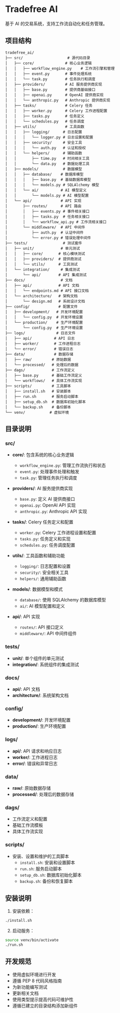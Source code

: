 # Tradefree AI

基于 AI 的交易系统，支持工作流自动化和任务管理。

## 项目结构

```
tradefree_ai/
├── src/                    # 源代码目录
│   ├── core/              # 核心业务逻辑
│   │   ├── workflow_engine.py    # 工作流引擎和管理
│   │   ├── event.py       # 事件处理系统
│   │   └── task.py        # 任务执行和调度
│   ├── providers/         # AI 服务提供商实现
│   │   ├── base.py        # 提供商基础接口
│   │   ├── openai.py      # OpenAI 提供商实现
│   │   └── anthropic.py   # Anthropic 提供商实现
│   ├── tasks/             # Celery 任务
│   │   ├── worker.py      # Celery 工作进程配置
│   │   ├── tasks.py       # 任务定义
│   │   └── schedules.py   # 任务调度
│   ├── utils/             # 工具函数
│   │   ├── logging/      # 日志配置
│   │   │   └── logger.py # 日志设置和配置
│   │   ├── security/     # 安全工具
│   │   │   └── auth.py   # 认证和授权
│   │   └── helpers/      # 辅助函数
│   │       ├── time.py   # 时间相关工具
│   │       └── data.py   # 数据处理工具
│   ├── models/           # 数据模型
│   │   ├── database/    # 数据库模型
│   │   │   ├── base.py  # 基础数据库模型
│   │   │   └── models.py # SQLAlchemy 模型
│   │   └── ai/          # AI 模型定义
│   │       └── models.py # AI 模型配置
│   └── api/             # API 实现
│       ├── routes/      # API 路由
│       │   ├── events.py # 事件相关接口
│       │   ├── tasks.py  # 任务相关接口
│       │   └── workflow_api.py # 工作流相关接口
│       └── middleware/  # API 中间件
│           ├── auth.py  # 认证中间件
│           └── error.py # 错误处理中间件
├── tests/                # 测试套件
│   ├── unit/            # 单元测试
│   │   ├── core/       # 核心模块测试
│   │   ├── providers/  # 提供商测试
│   │   └── utils/      # 工具测试
│   └── integration/     # 集成测试
│       └── api/        # API 集成测试
├── docs/                # 文档
│   ├── api/            # API 文档
│   │   └── endpoints.md # API 接口文档
│   └── architecture/   # 架构文档
│       └── design.md   # 系统设计文档
├── config/             # 配置文件
│   ├── development/   # 开发环境配置
│   │   └── config.py  # 开发环境设置
│   └── production/    # 生产环境配置
│       └── config.py  # 生产环境设置
├── logs/              # 日志文件
│   ├── api/          # API 日志
│   ├── worker/       # 工作进程日志
│   └── error/        # 错误日志
├── data/             # 数据存储
│   ├── raw/         # 原始数据
│   └── processed/   # 处理后的数据
├── dags/            # 工作流定义
│   ├── base.py      # 基础工作流定义
│   └── workflows/   # 具体工作流实现
├── scripts/         # 工具脚本
│   ├── install.sh   # 安装脚本
│   ├── run.sh       # 服务启动脚本
│   ├── setup_db.sh  # 数据库初始化脚本
│   └── backup.sh    # 备份脚本
└── venv/           # 虚拟环境
```

## 目录说明

### src/
- **core/**: 包含系统的核心业务逻辑
  - `workflow_engine.py`: 管理工作流执行和状态
  - `event.py`: 处理事件处理和触发
  - `task.py`: 管理任务执行和调度

- **providers/**: AI 服务提供商实现
  - `base.py`: 定义 AI 提供商接口
  - `openai.py`: OpenAI API 实现
  - `anthropic.py`: Anthropic API 实现

- **tasks/**: Celery 任务定义和配置
  - `worker.py`: Celery 工作进程设置和配置
  - `tasks.py`: 任务定义和实现
  - `schedules.py`: 任务调度配置

- **utils/**: 工具函数和辅助功能
  - `logging/`: 日志配置和设置
  - `security/`: 安全相关工具
  - `helpers/`: 通用辅助函数

- **models/**: 数据模型和模式
  - `database/`: 使用 SQLAlchemy 的数据库模型
  - `ai/`: AI 模型配置和定义

- **api/**: API 实现
  - `routes/`: API 接口定义
  - `middleware/`: API 中间件组件

### tests/
- **unit/**: 单个组件的单元测试
- **integration/**: 系统组件的集成测试

### docs/
- **api/**: API 文档
- **architecture/**: 系统架构文档

### config/
- **development/**: 开发环境配置
- **production/**: 生产环境配置

### logs/
- **api/**: API 请求和响应日志
- **worker/**: 工作进程日志
- **error/**: 错误和异常日志

### data/
- **raw/**: 原始数据存储
- **processed/**: 处理后的数据存储

### dags/
- 工作流定义和配置
- 基础工作流模板
- 具体工作流实现

### scripts/
- 安装、设置和维护的工具脚本
  - `install.sh`: 安装和设置脚本
  - `run.sh`: 服务启动脚本
  - `setup_db.sh`: 数据库初始化脚本
  - `backup.sh`: 备份和恢复脚本

## 安装说明

1. 安装依赖：
```bash
./install.sh
```

2. 启动服务：
```bash
source venv/bin/activate
./run.sh
```

## 开发规范

- 使用虚拟环境进行开发
- 遵循 PEP 8 代码风格指南
- 为新功能编写测试
- 更新相关文档
- 使用类型提示提高代码可维护性
- 遵循已建立的目录结构添加新组件